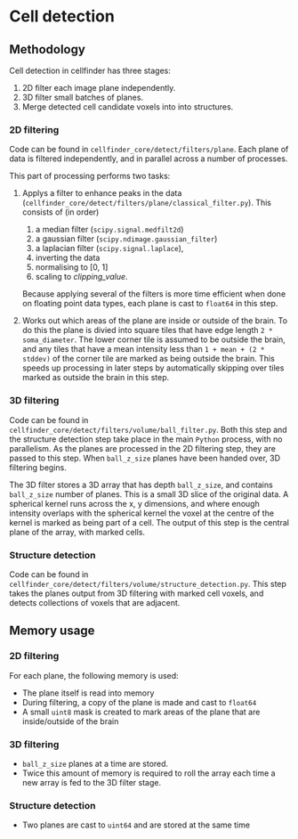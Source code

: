 # Cell detection

## Methodology
Cell detection in cellfinder has three stages:

1. 2D filter each image plane independently.
2. 3D filter small batches of planes.
3. Merge detected cell candidate voxels into into structures.

### 2D filtering
Code can be found in `cellfinder_core/detect/filters/plane`.
Each plane of data is filtered independently, and in parallel across a number of processes.

This part of processing performs two tasks:
1. Applys a filter to enhance peaks in the data (``cellfinder_core/detect/filters/plane/classical_filter.py``).
   This consists of (in order)
   1. a median filter (`scipy.signal.medfilt2d`)
   1. a gaussian filter (`scipy.ndimage.gaussian_filter`)
   1. a laplacian filter (`scipy.signal.laplace`),
   1. inverting the data
   1. normalising to [0, 1]
   1. scaling to *clipping_value*.

   Because applying several of the filters is more time efficient when done on floating point data types, each plane is cast to `float64` in this step.

1. Works out which areas of the plane are inside or outside of the brain. To do this the plane is divied into square tiles that have edge length `2 * soma_diameter`. The lower corner tile is assumed to be outside the brain, and any tiles that have a mean intensity less than `1 + mean + (2 * stddev)` of the corner tile are marked as being outside the brain. This speeds up processing in later steps by automatically skipping over tiles marked as outside the brain in this step.

### 3D filtering
Code can be found in `cellfinder_core/detect/filters/volume/ball_filter.py`.
Both this step and the structure detection step take place in the main `Python` process, with no parallelism. As the planes are processed in the 2D filtering step, they are passed to this step. When `ball_z_size` planes have been handed over, 3D filtering begins.

The 3D filter stores a 3D array that has depth `ball_z_size`, and contains `ball_z_size` number of planes. This is a small 3D slice of the original data. A spherical kernel runs across the x, y dimensions, and where enough intensity overlaps with the spherical kernel the voxel at the centre of the kernel is marked as being part of a cell. The output of this step is the central plane of the array, with marked cells.


### Structure detection
Code can be found in `cellfinder_core/detect/filters/volume/structure_detection.py`.
This step takes the planes output from 3D filtering with marked cell voxels, and detects collections of voxels that are adjacent.

## Memory usage
### 2D filtering
For each plane, the following memory is used:
- The plane itself is read into memory
- During filtering, a copy of the plane is made and cast to `float64`
- A small `uint8` mask is created to mark areas of the plane that are inside/outside of the brain

### 3D filtering
- `ball_z_size` planes at a time are stored.
- Twice this amount of memory is required to roll the array each time a new array is fed to the 3D filter stage.

### Structure detection
- Two planes are cast to `uint64` and are stored at the same time
